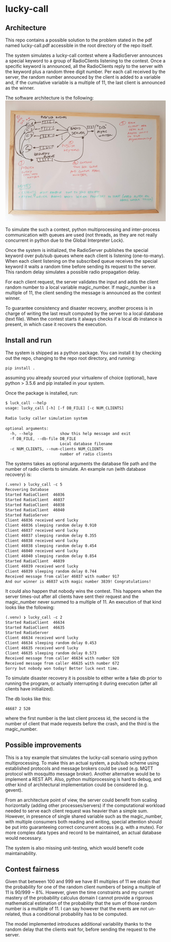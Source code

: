 # lucky-call

## Architecture
This repo contains a possible solution to the problem stated in the pdf named
lucky-call.pdf accessible in the root directory of the repo itself.

The system simulates a lucky-call contest where a RadioServer announces a
special keyword to a group of RadioClients listening to the contest. Once a
specific keyword is announced, all the RadioClients reply to the server with the
keyword plus a random three digit number. Per each call received by the server,
the random number announced by the client is added to a variable and, if the
cumulative variable is a multiple of 11, the last client is announced as the
winner.

The software architecture is the following:
![architecture](https://github.com/fciaccia/lucky-call/blob/master/doc/architecture.jpg)

To simulate the such a contest, python multiprocessing and inter-process
communication with queues are used (not threads, as they are not really
concurrent in python due to the Global Interpreter Lock).

Once the system is initialized, the RadioServer publishes the special keyword
over pub/sub queues where each client is listening (one-to-many). When each
client listening on the subscribed queue receives the special keyword it waits a
random time before sending its request to the server. This random delay
simulates a possible radio propagation delay.

For each client request, the server validates the input and adds the client
random number to a local variable magic_number. If magic_number is a multiple of
11, the client sending the message is announced as the contest winner.

To guarantee consistency and disaster recovery, another process is in charge of
writing the last result computed by the server to a local database (text file).
When the contest starts it always checks if a local db instance is present, in
which case it recovers the execution.

## Install and run
The system is shipped as a python package. You can install it by checking out
the repo, changing to the repo root directory, and running:
```
pip install .
```
assuming you already sourced your virtualenv of choice (optional), have python >
3.5.6 and pip installed in your system.

Once the package is installed, run:
```
$ luck_call --help
usage: lucky_call [-h] [-f DB_FILE] [-c NUM_CLIENTS]

Radio lucky caller simulation system

optional arguments:
  -h, --help            show this help message and exit
  -f DB_FILE, --db-file DB_FILE
                        Local database filename
  -c NUM_CLIENTS, --num-clients NUM_CLIENTS
                        number of radio clients
```

The systems takes as optional arguments the database file path and the number of
radio clients to simulate. An example run (with database recovery) is:
```
(.venv) ❯ lucky_call -c 5
Recovering Database
Started RadioClient  46036
Started RadioClient  46037
Started RadioClient  46038
Started RadioClient  46040
Started RadioServer
Client 46036 received word lucky
Client 46036 sleeping random delay 0.910
Client 46037 received word lucky
Client 46037 sleeping random delay 0.355
Client 46038 received word lucky
Client 46038 sleeping random delay 0.454
Client 46040 received word lucky
Client 46040 sleeping random delay 0.854
Started RadioClient  46039
Client 46039 received word lucky
Client 46039 sleeping random delay 0.744
Received message from caller 46037 with number 917
And our winner is 46037 with magic number 3839! Congratulations!
```

It could also happen that nobody wins the contest. This happens when the server
times-out after all clients have sent their request and the magic_number never
summed to a multiple of 11. An execution of that kind looks like the following:
```
(.venv) ❯ lucky_call -c 2
Started RadioClient  46634
Started RadioClient  46635
Started RadioServer
Client 46634 received word lucky
Client 46634 sleeping random delay 0.453
Client 46635 received word lucky
Client 46635 sleeping random delay 0.573
Received message from caller 46634 with number 920
Received message from caller 46635 with number 672
Sorry but nobody won today! Better luck next time.
```

To simulate disaster recovery it is possible to either write a fake db prior to
running the program, or actually interrupting it during execution (after all
clients have initialized).

The db looks like this:
```
46687 2 520
```
where the first number is the last client process id, the second is the number
of client that made requests before the crash, and the third is the
magic_number.


## Possible improvements
This is a toy example that simulates the lucky-call scenario using python
multiprocessing. To make this an actual system, a pub/sub scheme using
established protocols and message brokers could be used (e.g. MQTT protocol with
mosquitto message broker). Another alternative would be to implement a REST API.
Also, python multiprocessing is hard to debug, and other kind of architectural
implementation could be considered (e.g. gevent).

From an architecture point of view, the server could benefit from scaling
horizontally (adding other processes/servers) if the computational workload
needed to serve each client request was heavier than a simple sum. However, in
presence of single shared variable such as the magic_number, with multiple
consumers both reading and writing, special attention should be put into
guaranteeing correct concurrent access (e.g. with a mutex). For more complex
data types and record to be maintained, an actual database would necessary.

The system is also missing unit-testing, which would benefit code
maintainability.

## Contest fairness
Given that between 100 and 999 we have 81 multiples of 11 we obtain that the
probability for one of the random client numbers of being a multiple of 11 is
90/999 ~ 8%. However, given the time constraints and my current mastery of the
probability calculus domain I cannot provide a rigorous mathematical estimation
of the probability that the sum of those random number is a multiple of 11. I
can say however that the events are not un-related, thus a conditional
probability has to be computed.

The model implemented introduces additional variability thanks to the random
delay that the clients wait for, before sending the request to the server.